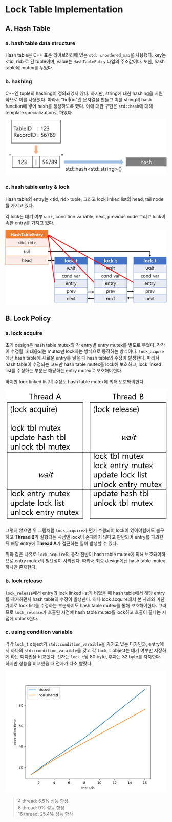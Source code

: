 # Lock Table Implementation

## A. Hash Table
### a. hash table data structure
Hash table은 C++ 표준 라이브러리에 있는 `std::unordered_map`을 사용했다. key는 <tid, rid>로 된 tuple이며, value는 `HashTableEntry` 타입의 주소값이다. 또한, hash table에 mutex를 두었다.

### b. hashing
C++엔 tuple의 hashing이 정의돼있지 않다. 하지만, string에 대한 hashing을 지원하므로 이를 사용했다. 따라서 "tid|rid"란 문자열을 만들고 이를 string의 hash function에 넣어 hash를 생성하도록 했다. 이에 대한 구현은 `std::hash`에 대해 template specialization로 하였다.

![hashing](res/hashing.png)

### c. hash table entry & lock
Hash table의 entry는 <tid, rid> tuple, 그리고 lock linked list의 head, tail node를 가지고 있다.

각 lock은 대기 여부 `wait`, condition variable, next, previous node 그리고 lock이 속한 entry를 가지고 있다.

![hash_table_entry](res/hash_tbl_entry.png)

## B. Lock Policy
### a. lock acquire
초기 design은 hash table mutex와 각 entry별 entry mutex를 별도로 두었다. 각각이 수정될 때 대응되는 mutex만 lock하는 방식으로 동작하는 방식이다. `lock_acqure`에선 hash table에 새로운 entry를 넣을 때 hash table의 수정이 발생한다. 따라서 hash table이 수정되는 코드만 hash table mutex를 lock해 보호하고, lock linked list를 수정하는 부분은 해당하는 entry mutex로 보호해야한다.

하지만 lock linked list의 수정도 hash table mutex에 의해 보호돼야한다.

![race_condition](res/race_cond.png)

그렇지 않으면 위 그림처럼 `lock_acquire`가 먼저 수행되어 lock이 있어야함에도 불구하고 **Thread B**가 실행되는 시점엔 lock이 존재하지 않다고 판단되어 entry를 파괴한 뒤 해당 entry에 **Thread A**가 접근하는 일이 발생할 수 있다.

위와 같은 사유로 `lock_acquire`의 동작 전반이 hash table mutex에 의해 보호돼야하므로 entry mutex의 필요성이 사라진다. 따라서 최종 design에선 hash table mutex 하나만 존재한다.

### b. lock release
`lock_release`에선 entry의 lock linked list가 비었을 때 hash table에서 해당 entry를 제거하면서 hash table의 수정이 발생한다. 허나 lock acquire에서 본 사례와 마찬가지로 lock list를 수정하는 부분까지도 hash table mutex를 통해 보호해야한다. 그러므로 `lock_release`가 호출된 시점에 hash table mutex를 lock하고 호출이 끝나는 시점에 unlock한다.

### c. using condition variable
각각 `lock_t` object가 `std::condition_varaible`을 가지고 있는 디자인과, entry에서 하나의 `std::condition_varaible`을 갖고 각 `lock_t` object는 대기 여부만 저장하게 하는 디자인을 비교했다. 전자는 `lock_t`당 80 byte, 후자는 32 byte를 차지한다. 하지만 성능을 비교했을 때 전자가 다소 빨랐다.

![condition_variable_design](res/cond_var_design.png)  
> 4 thread: 5.5% 성능 향상  
> 8 thread: 9% 성능 향상  
> 16 thread: 25.4% 성능 향상